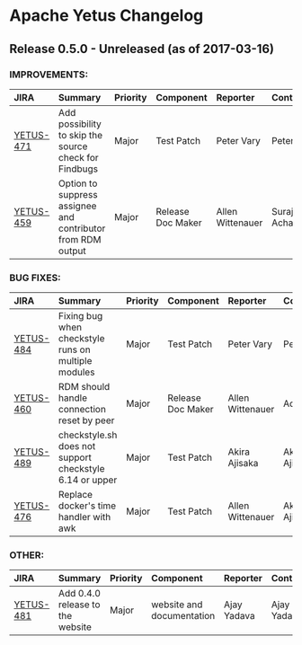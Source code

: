
<!---
# Licensed to the Apache Software Foundation (ASF) under one
# or more contributor license agreements.  See the NOTICE file
# distributed with this work for additional information
# regarding copyright ownership.  The ASF licenses this file
# to you under the Apache License, Version 2.0 (the
# "License"); you may not use this file except in compliance
# with the License.  You may obtain a copy of the License at
#
#     http://www.apache.org/licenses/LICENSE-2.0
#
# Unless required by applicable law or agreed to in writing, software
# distributed under the License is distributed on an "AS IS" BASIS,
# WITHOUT WARRANTIES OR CONDITIONS OF ANY KIND, either express or implied.
# See the License for the specific language governing permissions and
# limitations under the License.
-->
# Apache Yetus Changelog

## Release 0.5.0 - Unreleased (as of 2017-03-16)



### IMPROVEMENTS:

| JIRA | Summary | Priority | Component | Reporter | Contributor |
|:---- |:---- | :--- |:---- |:---- |:---- |
| [YETUS-471](https://issues.apache.org/jira/browse/YETUS-471) | Add possibility to skip the source check for Findbugs |  Major | Test Patch | Peter Vary | Peter Vary |
| [YETUS-459](https://issues.apache.org/jira/browse/YETUS-459) | Option to suppress assignee and contributor from RDM output |  Major | Release Doc Maker | Allen Wittenauer | Suraj Acharya |


### BUG FIXES:

| JIRA | Summary | Priority | Component | Reporter | Contributor |
|:---- |:---- | :--- |:---- |:---- |:---- |
| [YETUS-484](https://issues.apache.org/jira/browse/YETUS-484) | Fixing bug when checkstyle runs on multiple modules |  Major | Test Patch | Peter Vary | Peter Vary |
| [YETUS-460](https://issues.apache.org/jira/browse/YETUS-460) | RDM should handle connection reset by peer |  Major | Release Doc Maker | Allen Wittenauer | Adam Faris |
| [YETUS-489](https://issues.apache.org/jira/browse/YETUS-489) | checkstyle.sh does not support checkstyle 6.14 or upper |  Major | Test Patch | Akira Ajisaka | Akira Ajisaka |
| [YETUS-476](https://issues.apache.org/jira/browse/YETUS-476) | Replace docker's time handler with awk |  Major | Test Patch | Allen Wittenauer | Akira Ajisaka |


### OTHER:

| JIRA | Summary | Priority | Component | Reporter | Contributor |
|:---- |:---- | :--- |:---- |:---- |:---- |
| [YETUS-481](https://issues.apache.org/jira/browse/YETUS-481) | Add 0.4.0 release to the website |  Major | website and documentation | Ajay Yadava | Ajay Yadava |


